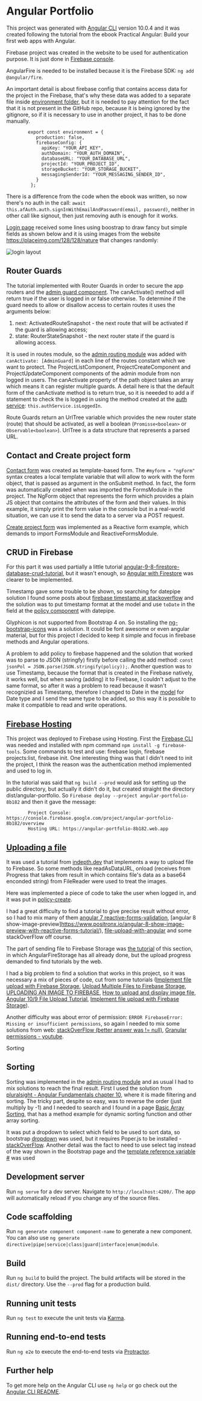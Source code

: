 # Angular Portfolio

This project was generated with [Angular CLI](https://github.com/angular/angular-cli) version 10.0.4 and it was created following the tutorial from the ebook Practical Angular: Build your first web apps with Angular.

Firebase project was created in the website to be used for authentication purpose. It is just done in [Firebase console](https://console.firebase.google.com/).

AngularFire is needed to be installed because it is the Firebase SDK: `ng add @angular/fire`.

An important detail is about firebase config that contains access data for the project in the Firebase, that's why these data was added to a separate file inside [environment folder](src/environments/firebaseConfig.ts), but it is needed to pay attention for the fact that it is not present in the GitHub repo, because it is being ignored by the gitignore, so if it is necessary to use in another project, it has to be done manually.

            export const environment = {
               production: false,
               firebaseConfig: {
                 apiKey: "YOUR_API_KEY",
                 authDomain: "YOUR_AUTH_DOMAIN",
                 databaseURL: "YOUR_DATABASE_URL",
                 projectId: "YOUR_PROJECT_ID",
                 storageBucket: "YOUR_STORAGE_BUCKET",
                 messagingSenderId: "YOUR_MESSAGING_SENDER_ID",
               }
             };

There is a difference from the code when the ebook was written, so now there's no auth in the call: `await this.afAuth.auth.signInWithEmailAndPassword(email, password)`, neither in other call like signout, then just removing auth is enough for it works.

[Login page](src/app/admin/login/login.component.html) received some lines using boostrap to draw fancy but simple fields as shown below and it is using images from the website https://placeimg.com/128/128/nature that changes randomly:

![login layout](src/assets/images/login_page_fields.jpg)  

## Router Guards

The tutorial implemented with Router Guards in order to secure the app routers and the [admin guard component](src/app/admin/admin.guard.ts). The canActivate() method will return true if the user is logged in or false otherwise. To determine if the guard needs to allow or disallow access to certain routes it uses the arguments below:

1. next: ActivatedRouteSnapshot - the next route that will be activated if the guard is allowing access;
2. state: RouterStateSnapshot - the next router state if the guard is allowing access.

It is used in routes module, so the [admin routing module](src/app/admin/admin-routing.module.ts) was added with `canActivate: [AdminGuard]` in each line of the routes constant which we want to protect. The ProjectListComponent, ProjectCreateComponent and ProjectUpdateComponent components of the admin module from non logged in users. The canActivate property of the path object takes an array which means it can register multiple guards. A detail here is that the default form of the canActivate method is to return true, so it is neeeded to add a if statement to check the is logged in using the method created at the [auth service](src/app/auth/auth.service.ts): `this.authService.isLoggedIn`.

Route Guards return an UrlTree variable which provides the new router state (route) that should be activated, as well a boolean (`Promisse<boolean>` or `Observable<boolean>`). UrlTree is a data structure that represents a parsed URL. 

## Contact and Create project form

[Contact form](src/app/contact/contact.component.html) was created as template-based form. The `#myform = "ngForm"` syntax creates a local template variable that will allow to work with the form object, that is passed as argument in the onSubmit method. In fact, the form was automatically created when was imported the FormsModule in the project. The NgForm object that represents the form which provides a plain JS object that contains the attributes of the form and their values. In this example, it simply print the form value in the console but in a real-world situation, we can use it to send the data to a server via a POST request.

[Create project form](src/app/admin/project-create-component/project-create.component.html) was implemented as a Reactive form example, which demands to import FormsModule and ReactiveFormsModule.

## CRUD in Firebase

For this part it was used partially a little tutorial [angular-9-8-firestore-database-crud-tutorial](https://www.techiediaries.com/angular-firebase/angular-9-8-firestore-database-crud-tutorial/), but it wasn't enough, so [Angular with Firestore](https://www.mode2.com/news/part-two-angular-with-firestore-intro/) was clearer to be implemented.

Timestamp gave some trouble to be shown, so searching for datepipe solution I found some posts about [firebase timestamp at stackoverflow](https://stackoverflow.com/questions/50770723/how-to-convert-the-firebase-timestamp-using-angular-date-pipe/50882402) and the solution was to put timestamp format at the model and use `toDate` in the field at the [policy component](src/app/components/policy/policy.component.html) with datepipe.

Glyphicon is not supported from Bootstrap 4 on. So installing the [ng-bootstrap-icons](https://github.com/biutas/ng-bootstrap-icons#readme) was a solution. It could be font awesome or even angular material, but for this project I decided to keep it simple and focus in firebase methods and Angular operations.

A problem to add policy to firebase happened and the solution that worked was to parse to JSON (stringfy) firstly before calling the add method: `const jsonPol = JSON.parse(JSON.stringify(policy));`. Another question was to use Timestamp, because the format that is created in the Firebase natively, it works well, but when saving (adding) it to Firebase, I couldn't adjust to the same format, so after it was a problem to read because it wasn't recognizied as Timestamp, therefore I changed to Date in the [model](src/app/components/policy.model.ts) for Date type and I send the same type to be added, so this way it is possible to make it compatible to read and write operations.

## [Firebase Hosting](https://www.mode2.com/news/part-one-angular-with-firebase-hosting/) 

This project was deployed to Firebase using Hosting. First the [Firebase CLI](https://firebase.google.com/docs/cli#windows-npm) was needed and installed with npm command `npm install -g firebase-tools`. Some commands to test and use: firebase login, firebase projects:list, firebase init. One interesting thing was that I didn't need to init the project, I think the reason was the authentication method implemented and used to log in.

In the tutorial was said that `ng build --prod` would ask for setting up the public directory, but actually it didn't do it, but created straight the directory dist/angular-portfolio. So `Firebase deploy --project angular-portfolio-8b182` and then it gave the message:

            Project Console: https://console.firebase.google.com/project/angular-portfolio-8b182/overview
            Hosting URL: https://angular-portfolio-8b182.web.app


## [Uploading a file](https://indepth.dev/implement-file-upload-with-firebase-storage/)

It was used a tutorial from [indepth.dev](https://indepth.dev/) that implements a way to upload file to Firebase. So some methods like readAsDataURL, onload (receives from Progress<FileReader> that takes from result in which contains file's data as a base64 enconded string) from FileReader were used to treat the images. 

Here was implemented a piece of code to take the user when logged in, and it was put in [policy-create](src/app/components/policy-create/policy-create.component.ts).

I had a great difficulty to find a tutorial to give precise result without error, so I had to mix many of them [angular 7 reactive-forms-validation](https://www.positronx.io/angular-7-reactive-forms-validation-tutorial/), [angular 8 show-image-preview]https://www.positronx.io/angular-8-show-image-preview-with-reactive-forms-tutorial/), [file-upload-with-angular](https://www.codingforentrepreneurs.com/blog/file-upload-with-angular/) and some stackOverFlow off course.

The part of sending file to Firebase Storage was [the tutorial](https://indepth.dev/implement-file-upload-with-firebase-storage/#setting-up-angularfire-storage) of this section, in which AngularFireStorage has all already done, but the upload progress demanded to find tutorials by the web.

I had a big problem to find a solution that works in this project, so it was necessary a mix of pieces of code, cut from some tutorials ([Implement file upload with Firebase Storage](https://indepth.dev/implement-file-upload-with-firebase-storage/), [Upload Multiple Files to Firebase Storage](https://fireship.io/lessons/angular-firebase-storage-uploads-multi/), [UPLOADING AN IMAGE TO FIREBASE](https://dev.to/fayvik/uploading-an-image-to-firebase-cloud-storage-with-angular-2aeh), [How to upload and display image file](https://medium.com/@AnkitMaheshwariIn/how-to-upload-and-display-image-file-in-pwa-angular-project-using-firebase-cloud-storage-and-95763bc83da7), [Angular 10/9 File Upload Tutorial](https://www.techiediaries.com/angular-file-upload-progress-bar/), [Implement file upload with Firebase Storage](https://dev.to/angular/implement-file-upload-with-firebase-storage-in-our-angular-app-the-simple-way-1ofi)).

Another difficulty was about error of permission: `ERROR FirebaseError: Missing or insufficient permissions`, so again I needed to mix some solutions from web: [stackOverFlow (better answer was != null)](https://stackoverflow.com/questions/46590155/firestore-permission-denied-missing-or-insufficient-permissions?rq=1), [Granular permissions - youtube](https://www.youtube.com/watch?v=9sOT5VOflvQ).

Sorting 


## Sorting

Sorting was implemented in the [admin routing module](src/app/components/policy-list/policy-list.component.ts) and as usual I had to mix solutions to reach the final result. First I used the solution from [pluralsight - Angular Fundamentals chapter 10](https://app.pluralsight.com/course-player?clipId=cb7b52c0-1247-407b-a132-937845edd096), where it is made filtering and sorting. The tricky part, despite so easy, was to reverse the order (just multiply by -1) and I needed to search and I found in a page [Basic Array Sorting](https://www.sitepoint.com/sort-an-array-of-objects-in-javascript/), that has a method example for dynamic sorting function and other array sorting.

It was put a dropdown to select which field to be used to sort data, so bootstrap [dropdown](https://getbootstrap.com/docs/4.3/components/dropdowns/) was used, but it requires Poper.js to be installed - [stackOverFlow](https://stackoverflow.com/questions/45661863/bootstrap-min-js6-uncaught-error-bootstrap-dropdown-require-popper-js). Another detail was the fact to need to use select tag instead of the way shown in the Bootstrap page and the [template reference variable #](https://angular.io/guide/template-reference-variables) was used



## Development server

Run `ng serve` for a dev server. Navigate to `http://localhost:4200/`. The app will automatically reload if you change any of the source files.

## Code scaffolding

Run `ng generate component component-name` to generate a new component. You can also use `ng generate directive|pipe|service|class|guard|interface|enum|module`.

## Build

Run `ng build` to build the project. The build artifacts will be stored in the `dist/` directory. Use the `--prod` flag for a production build.

## Running unit tests

Run `ng test` to execute the unit tests via [Karma](https://karma-runner.github.io).

## Running end-to-end tests

Run `ng e2e` to execute the end-to-end tests via [Protractor](http://www.protractortest.org/).

## Further help

To get more help on the Angular CLI use `ng help` or go check out the [Angular CLI README](https://github.com/angular/angular-cli/blob/master/README.md).
